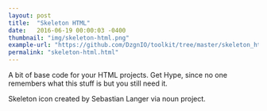 ```yaml
---
layout: post
title:  "Skeleton HTML"
date:   2016-06-19 00:00:03 -0400
thumbnail: "img/skeleton-html.png"
example-url: "https://github.com/DzgnIO/toolkit/tree/master/skeleton_html"
permalink: "skeleton-html.html"
---
```


A bit of base code for your HTML projects. Get Hype, since no one remembers what this stuff is but you still need it.

Skeleton icon created by Sebastian Langer via noun project.